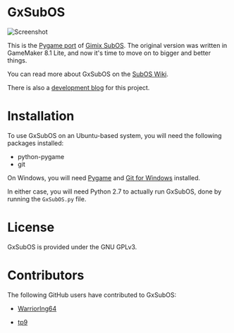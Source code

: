 GxSubOS
=======

![Screenshot][5]

This is the [Pygame port][1] of [Gimix SubOS][2]. The original version was written in GameMaker 8.1 Lite, and now it's time to move on to bigger and better things.

You can read more about GxSubOS on the [SubOS Wiki][3].

There is also a [development blog][4] for this project.

# Installation

To use GxSubOS on an Ubuntu-based system, you will need the following packages installed:
* python-pygame
* git

On Windows, you will need [Pygame][1] and [Git for Windows][6] installed.

In either case, you will need Python 2.7 to actually run GxSubOS, done by running the `GxSubOS.py` file.

# License

GxSubOS is provided under the GNU GPLv3.

# Contributors

The following GitHub users have contributed to GxSubOS:
* [WarriorIng64](https://github.com/WarriorIng64)
* [tp9](https://github.com/tp9)

  [1]: http://pygame.org/news.html  "Pygame"
  [2]: https://sites.google.com/site/gxsubos/ "GxSubOS"
  [3]: http://gmsubos.wikia.com/wiki/GxSubOS "GxSubOS page on SubOS Wiki"
  [4]: http://gxsubos.blogspot.com/ "Gimix SubOS News"
  [5]: http://i.imgur.com/c1u4JQt.png
  [6]: http://msysgit.github.io/ "Git for Windows"
